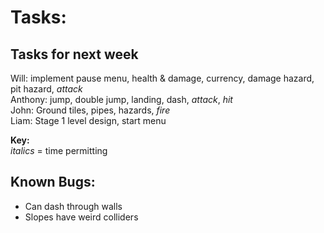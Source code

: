 # Tasks:

## Tasks for next week
Will: implement pause menu, health & damage, currency, damage hazard, pit hazard, *attack*\
Anthony: jump, double jump, landing, dash, *attack*, *hit*\
John: Ground tiles, pipes, hazards, *fire*\
Liam: Stage 1 level design, start menu

**Key:**\
*italics* = time permitting

## Known Bugs:
- Can dash through walls
- Slopes have weird colliders
